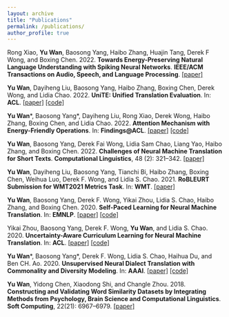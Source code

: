 ```yaml
---
layout: archive
title: "Publications"
permalink: /publications/
author_profile: true
---
```


Rong Xiao, **Yu Wan**, Baosong Yang, Haibo Zhang, Huajin Tang, Derek F Wong, and Boxing Chen. 2022. **Towards Energy-Preserving Natural Language Understanding with Spiking Neural Networks**. **IEEE/ACM Transactions on Audio, Speech, and Language Processing**. [[paper]](https://ieeexplore.ieee.org/abstract/document/9944911)

**Yu Wan**, Dayiheng Liu, Baosong Yang, Haibo Zhang, Boxing Chen, Derek Wong, and Lidia Chao. 2022. **UniTE: Unified Translation Evaluation**. In: **ACL**. [[paper]](https://aclanthology.org/2022.acl-long.558/) [[code]](https://github.com/wanyu2018umac/UniTE)

**Yu Wan***, Baosong Yang*, Dayiheng Liu, Rong Xiao, Derek Wong, Haibo Zhang, Boxing Chen, and Lidia Chao. 2022. **Attention Mechanism with Energy-Friendly Operations**. In: **Findings@ACL**. [[paper]](https://aclanthology.org/2022.findings-acl.313/) [[code]](https://github.com/wanyu2018umac/E-Att)

**Yu Wan**, Baosong Yang, Derek Fai Wong, Lidia Sam Chao, Liang Yao, Haibo Zhang, and Boxing Chen. 2022. **Challenges of Neural Machine Translation for Short Texts**. **Computational Linguistics**, 48 (2): 321–342. [[paper]](https://direct.mit.edu/coli/article/48/2/321/109902)

**Yu Wan**, Dayiheng Liu, Baosong Yang, Tianchi Bi, Haibo Zhang, Boxing Chen, Weihua Luo, Derek F. Wong, and Lidia S. Chao. 2021. **RoBLEURT Submission for WMT2021 Metrics Task**. In: **WMT**. [[paper]](https://aclanthology.org/2021.wmt-1.114/)

**Yu Wan**, Baosong Yang, Derek F. Wong, Yikai Zhou, Lidia S. Chao, Haibo Zhang, and Boxing Chen. 2020. **Self-Paced Learning for Neural Machine Translation**. In: **EMNLP**. [[paper]](https://aclanthology.org/2020.emnlp-main.80/) [[code]](https://github.com/wanyu2018umac/Self-Paced-Learning-for-Neural-Machine-Translation)

Yikai Zhou, Baosong Yang, Derek F. Wong, **Yu Wan**, and Lidia S. Chao. 2020. **Uncertainty-Aware Curriculum Learning for Neural Machine Translation**. In: **ACL**. [[paper]](https://aclanthology.org/2020.acl-main.620/) [[code]](https://github.com/umyk/ua-cl-nmt)

**Yu Wan***, Baosong Yang*, Derek F. Wong, Lidia S. Chao, Haihua Du, and Ben CH. Ao. 2020. **Unsupervised Neural Dialect Translation with Commonality and Diversity Modeling**. In: **AAAI**. [[paper]](https://ojs.aaai.org/index.php/AAAI/article/view/6448) [[code]](https://github.com/wanyu2018umac/Unsupervised_Dialect_Translation)

**Yu Wan**, Yidong Chen, Xiaodong Shi, and Changle Zhou. 2018. **Constructing and Validating Word Similarity Datasets by Integrating Methods from Psychology, Brain Science and Computational Linguistics**. **Soft Computing**, 22(21): 6967–6979. [[paper]](https://link.springer.com/article/10.1007/s00500-018-3174-1)
